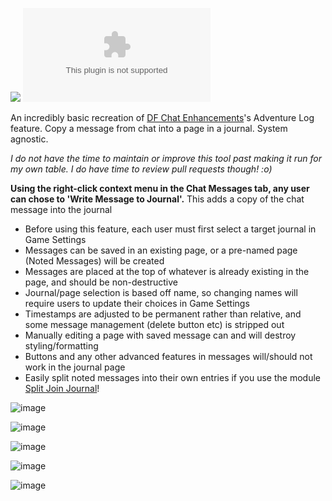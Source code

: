 ![](https://img.shields.io/badge/Foundry-v12-informational)
![Latest Release Download Count](https://img.shields.io/github/downloads/4m2c4bl3/save-message-to-journal-entry/latest/module.zip)

An incredibly basic recreation of [DF Chat Enhancements](https://github.com/flamewave000/dragonflagon-fvtt/blob/master/df-chat-enhance/README.md#Adventure-Log)'s Adventure Log feature. Copy a message from chat into a page in a journal. System agnostic.

_I do not have the time to maintain or improve this tool past making it run for my own table. I do have time to review pull requests though! :o)_

**Using the right-click context menu in the Chat Messages tab, any user can chose to 'Write Message to Journal'.** This adds a copy of the chat message into the journal
* Before using this feature, each user must first select a target journal in Game Settings
* Messages can be saved in an existing page, or a pre-named page (Noted Messages) will be created
* Messages are placed at the top of whatever is already existing in the page, and should be non-destructive
* Journal/page selection is based off name, so changing names will require users to update their choices in Game Settings
* Timestamps are adjusted to be permanent rather than relative, and some message management (delete button etc) is stripped out
* Manually editing a page with saved message can and will destroy styling/formatting
* Buttons and any other advanced features in messages will/should not work in the journal page
* Easily split noted messages into their own entries if you use the module [Split Join Journal](https://github.com/toastygm/split-join-journal)!


![image](https://github.com/user-attachments/assets/2fece3d3-21cf-47c3-8c2b-a0e06d3ff8c4)

![image](https://github.com/user-attachments/assets/28ac2813-095d-4c66-ae31-bd7c801d5c78)

![image](https://github.com/user-attachments/assets/cce2efee-6d9e-4bc1-8258-77464d2230d7)

![image](https://github.com/user-attachments/assets/4ae4c597-e21d-45a2-ab12-194504ab50c4)

![image](https://github.com/user-attachments/assets/581de671-b286-407a-a288-68d67cf66f0b)

